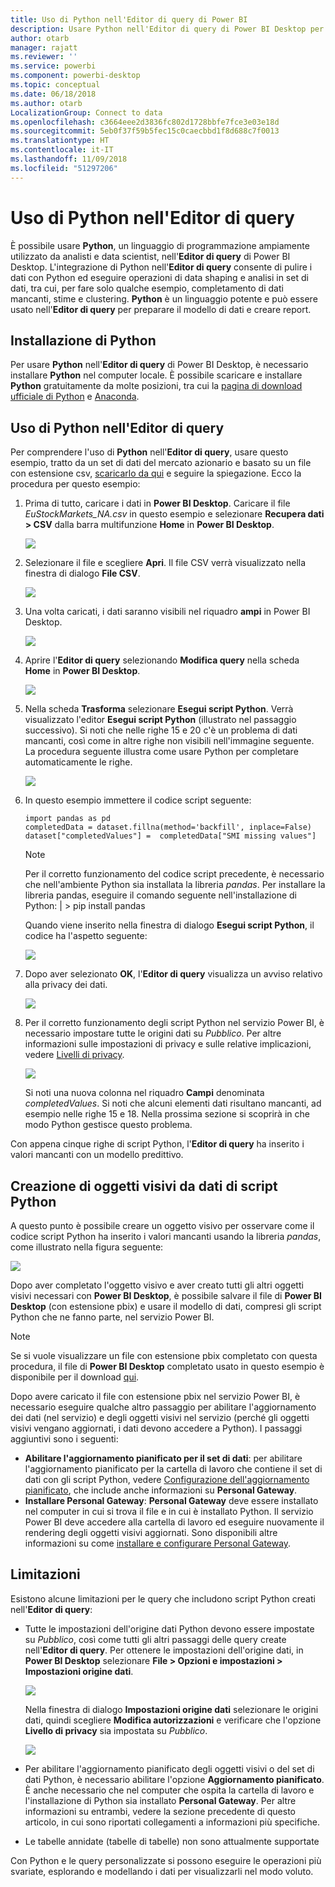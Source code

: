 ```yaml
---
title: Uso di Python nell'Editor di query di Power BI
description: Usare Python nell'Editor di query di Power BI Desktop per l'analisi avanzata
author: otarb
manager: rajatt
ms.reviewer: ''
ms.service: powerbi
ms.component: powerbi-desktop
ms.topic: conceptual
ms.date: 06/18/2018
ms.author: otarb
LocalizationGroup: Connect to data
ms.openlocfilehash: c3664eee2d3836fc802d1728bbfe7fce3e03e18d
ms.sourcegitcommit: 5eb0f37f59b5fec15c0caecbbd1f8d688c7f0013
ms.translationtype: HT
ms.contentlocale: it-IT
ms.lasthandoff: 11/09/2018
ms.locfileid: "51297206"
---
```

# <a name="using-python-in-query-editor"></a>Uso di Python nell'Editor di query
È possibile usare **Python**, un linguaggio di programmazione ampiamente utilizzato da analisti e data scientist, nell'**Editor di query** di Power BI Desktop. L'integrazione di Python nell'**Editor di query** consente di pulire i dati con Python ed eseguire operazioni di data shaping e analisi in set di dati, tra cui, per fare solo qualche esempio, completamento di dati mancanti, stime e clustering. **Python** è un linguaggio potente e può essere usato nell'**Editor di query** per preparare il modello di dati e creare report.

## <a name="installing-python"></a>Installazione di Python
Per usare **Python** nell'**Editor di query** di Power BI Desktop, è necessario installare **Python** nel computer locale. È possibile scaricare e installare **Python** gratuitamente da molte posizioni, tra cui la [pagina di download ufficiale di Python](https://www.python.org/) e [Anaconda](https://anaconda.org/anaconda/python/).

## <a name="using-python-in-query-editor"></a>Uso di Python nell'Editor di query
Per comprendere l'uso di **Python** nell'**Editor di query**, usare questo esempio, tratto da un set di dati del mercato azionario e basato su un file con estensione csv, [scaricarlo da qui](http://download.microsoft.com/download/F/8/A/F8AA9DC9-8545-4AAE-9305-27AD1D01DC03/EuStockMarkets_NA.csv) e seguire la spiegazione. Ecco la procedura per questo esempio:

1. Prima di tutto, caricare i dati in **Power BI Desktop**. Caricare il file *EuStockMarkets_NA.csv* in questo esempio e selezionare **Recupera dati > CSV** dalla barra multifunzione **Home** in **Power BI Desktop**.
   
   ![](media/desktop-python-in-query-editor/python-in-query-editor-1.png)
2. Selezionare il file e scegliere **Apri**. Il file CSV verrà visualizzato nella finestra di dialogo **File CSV**.
   
   ![](media/desktop-python-in-query-editor/python-in-query-editor-2.png)
3. Una volta caricati, i dati saranno visibili nel riquadro **ampi** in Power BI Desktop.
   
   ![](media/desktop-python-in-query-editor/python-in-query-editor-3.png)
4. Aprire l'**Editor di query** selezionando **Modifica query** nella scheda **Home** in **Power BI Desktop**.
   
   ![](media/desktop-python-in-query-editor/python-in-query-editor-4.png)
5. Nella scheda **Trasforma** selezionare **Esegui script Python**. Verrà visualizzato l'editor **Esegui script Python** (illustrato nel passaggio successivo). Si noti che nelle righe 15 e 20 c'è un problema di dati mancanti, così come in altre righe non visibili nell'immagine seguente. La procedura seguente illustra come usare Python per completare automaticamente le righe.
   
   ![](media/desktop-python-in-query-editor/python-in-query-editor-5.png)
6. In questo esempio immettere il codice script seguente:
   
       import pandas as pd
       completedData = dataset.fillna(method='backfill', inplace=False)
       dataset["completedValues"] =  completedData["SMI missing values"]
   
   > [!NOTE]
   > Per il corretto funzionamento del codice script precedente, è necessario che nell'ambiente Python sia installata la libreria *pandas*. Per installare la libreria pandas, eseguire il comando seguente nell'installazione di Python: |      > pip install pandas
   > 
   > 
   
   Quando viene inserito nella finestra di dialogo **Esegui script Python**, il codice ha l'aspetto seguente:
   
   ![](media/desktop-python-in-query-editor/python-in-query-editor-5b.png)
7. Dopo aver selezionato **OK**, l'**Editor di query** visualizza un avviso relativo alla privacy dei dati.
   
   ![](media/desktop-python-in-query-editor/python-in-query-editor-6.png)
8. Per il corretto funzionamento degli script Python nel servizio Power BI, è necessario impostare tutte le origini dati su *Pubblico*. Per altre informazioni sulle impostazioni di privacy e sulle relative implicazioni, vedere [Livelli di privacy](desktop-privacy-levels.md).
   
   ![](media/desktop-python-in-query-editor/python-in-query-editor-7.png)
   
   Si noti una nuova colonna nel riquadro **Campi** denominata *completedValues*. Si noti che alcuni elementi dati risultano mancanti, ad esempio nelle righe 15 e 18. Nella prossima sezione si scoprirà in che modo Python gestisce questo problema.
   

Con appena cinque righe di script Python, l'**Editor di query** ha inserito i valori mancanti con un modello predittivo.

## <a name="creating-visuals-from-python-script-data"></a>Creazione di oggetti visivi da dati di script Python
A questo punto è possibile creare un oggetto visivo per osservare come il codice script Python ha inserito i valori mancanti usando la libreria *pandas*, come illustrato nella figura seguente:

![](media/desktop-python-in-query-editor/python-in-query-editor-8.png)

Dopo aver completato l'oggetto visivo e aver creato tutti gli altri oggetti visivi necessari con **Power BI Desktop**, è possibile salvare il file di **Power BI Desktop** (con estensione pbix) e usare il modello di dati, compresi gli script Python che ne fanno parte, nel servizio Power BI.

> [!NOTE]
> Se si vuole visualizzare un file con estensione pbix completato con questa procedura, il file di **Power BI Desktop** completato usato in questo esempio è disponibile per il download [qui](http://download.microsoft.com/download/A/B/C/ABCF5589-B88F-49D4-ADEB-4A623589FC09/Complete%20Values%20with%20Python%20in%20PQ.pbix).

Dopo avere caricato il file con estensione pbix nel servizio Power BI, è necessario eseguire qualche altro passaggio per abilitare l'aggiornamento dei dati (nel servizio) e degli oggetti visivi nel servizio (perché gli oggetti visivi vengano aggiornati, i dati devono accedere a Python). I passaggi aggiuntivi sono i seguenti:

* **Abilitare l'aggiornamento pianificato per il set di dati**: per abilitare l'aggiornamento pianificato per la cartella di lavoro che contiene il set di dati con gli script Python, vedere [Configurazione dell'aggiornamento pianificato](refresh-scheduled-refresh.md), che include anche informazioni su **Personal Gateway**.
* **Installare Personal Gateway**: **Personal Gateway** deve essere installato nel computer in cui si trova il file e in cui è installato Python. Il servizio Power BI deve accedere alla cartella di lavoro ed eseguire nuovamente il rendering degli oggetti visivi aggiornati. Sono disponibili altre informazioni su come [installare e configurare Personal Gateway](personal-gateway.md).

## <a name="limitations"></a>Limitazioni
Esistono alcune limitazioni per le query che includono script Python creati nell'**Editor di query**:

* Tutte le impostazioni dell'origine dati Python devono essere impostate su *Pubblico*, così come tutti gli altri passaggi delle query create nell'**Editor di query**. Per ottenere le impostazioni dell'origine dati, in **Power BI Desktop** selezionare **File > Opzioni e impostazioni > Impostazioni origine dati**.
  
  ![](media/desktop-python-in-query-editor/python-in-query-editor-9.png)
  
  Nella finestra di dialogo **Impostazioni origine dati** selezionare le origini dati, quindi scegliere **Modifica autorizzazioni** e verificare che l'opzione **Livello di privacy** sia impostata su *Pubblico*.
  
  ![](media/desktop-python-in-query-editor/python-in-query-editor-10.png)    
* Per abilitare l'aggiornamento pianificato degli oggetti visivi o del set di dati Python, è necessario abilitare l'opzione **Aggiornamento pianificato**. È anche necessario che nel computer che ospita la cartella di lavoro e l'installazione di Python sia installato **Personal Gateway**. Per altre informazioni su entrambi, vedere la sezione precedente di questo articolo, in cui sono riportati collegamenti a informazioni più specifiche.
* Le tabelle annidate (tabelle di tabelle) non sono attualmente supportate 

Con Python e le query personalizzate si possono eseguire le operazioni più svariate, esplorando e modellando i dati per visualizzarli nel modo voluto.


